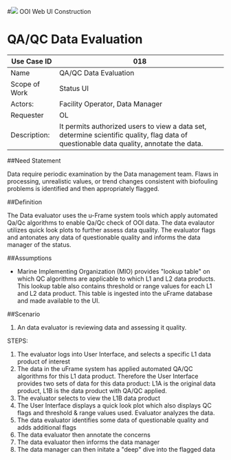 #![](http://www.rpsgroup.com/images/2012-specific/RPSlogo.aspx) OOI Web UI Construction 
# QA/QC Data Evaluation

| Use Case ID | 018 |
| --- | --- |
| Name | QA/QC Data Evaluation                 |
| Scope of Work | Status UI |
| Actors: | Facility Operator, Data Manager |
| Requester | OL |
| Description: | It permits authorized users to view a data set, determine scientific quality, flag data of questionable data quality, annotate the data. |


##Need Statement

Data require periodic examination by the Data management team. Flaws in processing, unrealistic values, or trend changes consistent with biofouling problems  is identified and then appropriately flagged.

##Definition

The Data evaluator uses the u-Frame system tools which apply automated Qa/Qc algorithms to enable Qa/Qc check of OOI data.  The data evalautor utilizes quick look plots to further assess data quality.  The evaluator flags and antonates any data of questionable quality and informs the data manager of the status.  

##Assumptions 

- Marine Implementing Organization (MIO) provides "lookup table" on which QC algorithms are applicable to which L1 and L2 data products. This lookup table also contains threshold or range values for each L1 and L2 data product. This table is ingested into the uFrame database and made available to the UI.

##Scenario
1) An data evaluator is reviewing data and assessing it quality.

STEPS:

1. The evaluator logs into User Interface, and selects a specific L1 data product of interest
2. The data in the uFrame system has applied automated QA/QC algorithms for this L1 data product. Therefore the User Interface provides two sets of data for this data product: L1A is the original data product, L1B is the data product with QA/QC applied.
3. The evaluator selects to view the L1B data product
4. The User Interface displays a quick look plot which also displays QC flags and threshold & range values used. Evaluator analyzes the data.
5. The data evaluator identifies some data of questionable quality and adds additional flags
6. The data evaluator then annotate the concerns
7. The data evaluator then informs the data manager 
8. The data manager can then initate a "deep" dive into the flagged data
